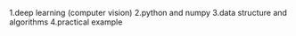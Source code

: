 1.deep learning (computer vision)
2.python and numpy
3.data structure and algorithms
4.practical example
